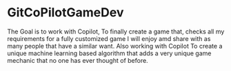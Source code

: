 # GitCoPilotGameDev
The Goal is to work with Copilot, To finally create a game that, checks all my requirements for a fully customized game I will enjoy amd share with as many people that have a similar want. Also working with Copilot To create a unique machine learning based algorithm that adds a very unique game mechanic that no one has ever thought of before.
